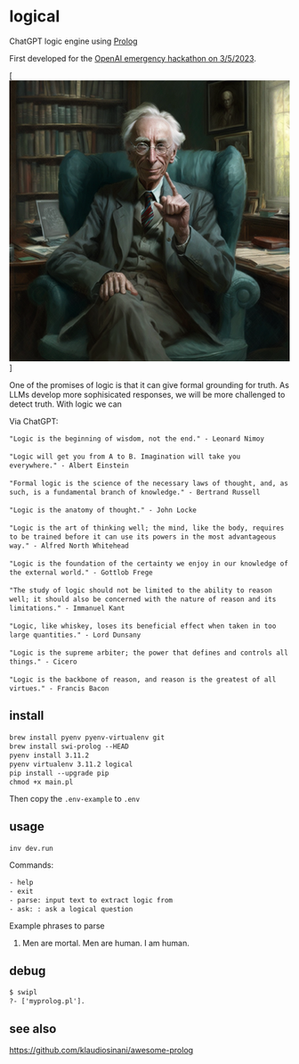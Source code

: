 # logical

ChatGPT logic engine using [Prolog](https://en.wikipedia.org/wiki/Prolog)

First developed for the [OpenAI emergency hackathon on 3/5/2023](https://twitter.com/nonmayorpete/status/1632456433102098434).

[<img alt="Bertrand Russell"   src="./russell.png" />]



One of the promises of logic is that it can give formal grounding for truth.
As LLMs develop more sophisicated responses, we will be more challenged to detect truth. With logic we can

Via ChatGPT:

    "Logic is the beginning of wisdom, not the end." - Leonard Nimoy

    "Logic will get you from A to B. Imagination will take you everywhere." - Albert Einstein

    "Formal logic is the science of the necessary laws of thought, and, as such, is a fundamental branch of knowledge." - Bertrand Russell

    "Logic is the anatomy of thought." - John Locke

    "Logic is the art of thinking well; the mind, like the body, requires to be trained before it can use its powers in the most advantageous way." - Alfred North Whitehead

    "Logic is the foundation of the certainty we enjoy in our knowledge of the external world." - Gottlob Frege

    "The study of logic should not be limited to the ability to reason well; it should also be concerned with the nature of reason and its limitations." - Immanuel Kant

    "Logic, like whiskey, loses its beneficial effect when taken in too large quantities." - Lord Dunsany

    "Logic is the supreme arbiter; the power that defines and controls all things." - Cicero

    "Logic is the backbone of reason, and reason is the greatest of all virtues." - Francis Bacon



## install

    brew install pyenv pyenv-virtualenv git
    brew install swi-prolog --HEAD
    pyenv install 3.11.2
    pyenv virtualenv 3.11.2 logical
    pip install --upgrade pip
    chmod +x main.pl

Then copy the `.env-example` to `.env`

## usage

    inv dev.run

Commands:

    - help
    - exit
    - parse: input text to extract logic from
    - ask: : ask a logical question


Example phrases to parse

  1.  Men are mortal. Men are human. I am human.


## debug

    $ swipl
    ?- ['myprolog.pl'].

## see also

https://github.com/klaudiosinani/awesome-prolog